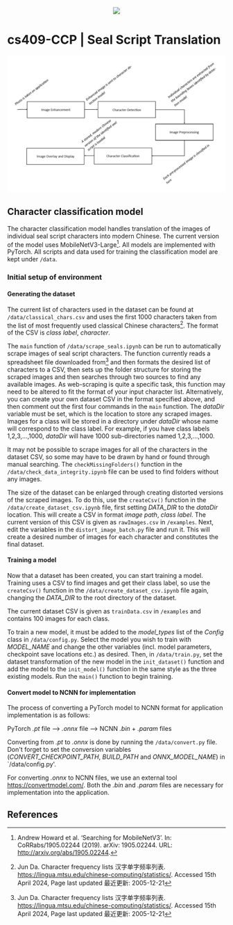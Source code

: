 <div align="center">

<img src="https://github.com/grifaj/cs409-CCP/assets/17861497/96fec4b0-3a4f-4e5e-9dea-bccb3126933c">

</div>

# cs409-CCP | Seal Script Translation

![alt text](https://github.com/grifaj/cs409-CCP/blob/main/images/system_overview_landscape.jpg?raw=true)

## Character classification model

The character classification model handles translation of the images of individual seal script characters into modern Chinese. 
The current version of the model uses MobileNetV3-Large[^1]. All models are implemented with PyTorch. 
All scripts and data used for training the classification model are kept under `/data`.

### Initial setup of environment

#### Generating the dataset

The current list of characters used in the dataset can be found at `/data/classical_chars.csv` and uses the first 1000 characters taken from the list of most frequently used classical Chinese characters[^2]. The format of the CSV is *class label*, *character*.

The `main` function of `/data/scrape_seals.ipynb` can be run to automatically scrape images of seal script characters. The function currently reads a spreadsheet file downloaded from[^2] and then formats the desired list of characters to a CSV, then sets up the folder structure for storing the scraped images and then searches through two sources to find any available images. As web-scraping is quite a specific task, this function may need to be altered to fit the format of your input character list. Alternatively, you can create your own dataset CSV in the format specified above, and then comment out the first four commands in the `main` function. 
The *dataDir* variable must be set, which is the location to store any scraped images. Images for a class will be stored in a directory under *dataDir* whose name will correspond to the class label. For example, if you have class labels 1,2,3,...,1000, *dataDir* will have 1000 sub-directories named 1,2,3,...,1000.

It may not be possible to scrape images for all of the characters in the dataset CSV, so some may have to be drawn by hand or found through manual searching. The `checkMissingFolders()` function in the `/data/check_data_integrity.ipynb` file can be used to find folders without any images.

The size of the dataset can be enlarged through creating distorted versions of the scraped images. To do this, use the `createCsv()` function in the `/data/create_dataset_csv.ipynb` file, first setting *DATA_DIR* to the *dataDir* location. This will create a CSV in format *image path*, *class label*. The current version of this CSV is given as `rawImages.csv` in `/examples`. Next, edit the variables in the `distort_image_batch.py` file and run it. This will create a desired number of images for each character and constitutes the final dataset.

#### Training a model

Now that a dataset has been created, you can start training a model. Training uses a CSV to find images and get their class label, so use the `createCsv()` function in the `/data/create_dataset_csv.ipynb` file again, changing the *DATA_DIR* to the root directory of the dataset.

The current dataset CSV is given as `trainData.csv` in `/examples` and contains 100 images for each class.

To train a new model, it must be added to the *model_types* list of the *Config* class in `/data/config.py`. Select the model you wish to train with *MODEL_NAME* and change the other variables (incl. model parameters, checkpoint save locations etc.) as desired. Then, in `/data/train.py`, set the dataset transformation of the new model in the `init_dataset()` function and add the model to the `init_model()` function in the same style as the three existing models. Run the `main()` function to begin training.

#### Convert model to NCNN for implementation

The process of converting a PyTorch model to NCNN format for application implementation is as follows:

PyTorch *.pt* file --> *.onnx* file --> NCNN *.bin* + *.param* files

Converting from *.pt* to *.onnx* is done by running the `/data/convert.py` file. Don't forget to set the conversion variables (_CONVERT_CHECKPOINT_PATH_, _BUILD_PATH_ and _ONNX_MODEL_NAME_) in `/data/config.py'.

For converting *.onnx* to NCNN files, we use an external tool https://convertmodel.com/. Both the *.bin* and *.param* files are necessary for implementation into the application.
## References

[^1]: Andrew Howard et al. ‘Searching for MobileNetV3’. In: CoRRabs/1905.02244 (2019). arXiv: 1905.02244. URL: http://arxiv.org/abs/1905.02244.

[^2]: Jun Da. Character frequency lists 汉字单字频率列表. https://lingua.mtsu.edu/chinese-computing/statistics/. Accessed 15th April 2024, Page last updated 最近更新: 2005-12-21

